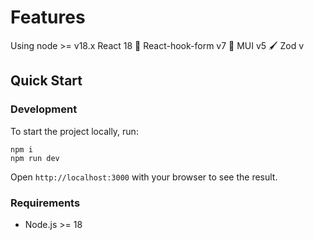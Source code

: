 # Features

Using node >= v18.x
React 18
💖 React-hook-form v7
🚓 MUI v5
🖌 Zod v

## Quick Start

### Development

To start the project locally, run:

```
npm i
npm run dev
```

Open `http://localhost:3000` with your browser to see the result.

### Requirements

- Node.js >= 18
